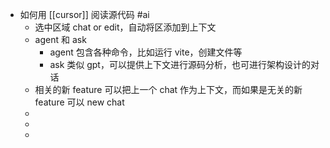 - 如何用 [[cursor]] 阅读源代码 #ai
	- 选中区域 chat or edit，自动将区添加到上下文
	- agent 和 ask
		- agent 包含各种命令，比如运行 vite，创建文件等
		- ask 类似 gpt，可以提供上下文进行源码分析，也可进行架构设计的对话
	- 相关的新 feature 可以把上一个 chat 作为上下文，而如果是无关的新 feature 可以 new chat
	-
	-
	-